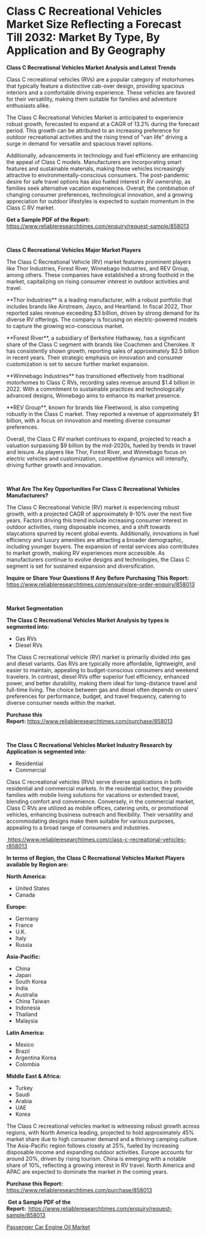 <p><h1>Class C Recreational Vehicles Market Size Reflecting a Forecast Till 2032: Market By Type, By Application and By Geography</h1></p><p><strong>Class C Recreational Vehicles Market Analysis and Latest Trends</strong></p>
<p><p>Class C recreational vehicles (RVs) are a popular category of motorhomes that typically feature a distinctive cab-over design, providing spacious interiors and a comfortable driving experience. These vehicles are favored for their versatility, making them suitable for families and adventure enthusiasts alike. </p><p>The Class C Recreational Vehicles Market is anticipated to experience robust growth, forecasted to expand at a CAGR of 13.2% during the forecast period. This growth can be attributed to an increasing preference for outdoor recreational activities and the rising trend of "van life" driving a surge in demand for versatile and spacious travel options. </p><p>Additionally, advancements in technology and fuel efficiency are enhancing the appeal of Class C models. Manufacturers are incorporating smart features and sustainable materials, making these vehicles increasingly attractive to environmentally-conscious consumers. The post-pandemic desire for safe travel options has also fueled interest in RV ownership, as families seek alternative vacation experiences. Overall, the combination of changing consumer preferences, technological innovation, and a growing appreciation for outdoor lifestyles is expected to sustain momentum in the Class C RV market.</p></p>
<p><strong>Get a Sample PDF of the Report:&nbsp;</strong> <a href="https://www.reliableresearchtimes.com/enquiry/request-sample/858013?utm_campaign=2196&utm_medium=2&utm_source=Github&utm_content=ia&utm_term=30032025&utm_id=class-c-recreational-vehicles">https://www.reliableresearchtimes.com/enquiry/request-sample/858013</a></p>
<p>&nbsp;</p>
<p><strong>Class C Recreational Vehicles Major Market Players</strong></p>
<p><p>The Class C Recreational Vehicle (RV) market features prominent players like Thor Industries, Forest River, Winnebago Industries, and REV Group, among others. These companies have established a strong foothold in the market, capitalizing on rising consumer interest in outdoor activities and travel.</p><p>**Thor Industries** is a leading manufacturer, with a robust portfolio that includes brands like Airstream, Jayco, and Heartland. In fiscal 2022, Thor reported sales revenue exceeding $3 billion, driven by strong demand for its diverse RV offerings. The company is focusing on electric-powered models to capture the growing eco-conscious market.</p><p>**Forest River**, a subsidiary of Berkshire Hathaway, has a significant share of the Class C segment with brands like Coachmen and Cherokee. It has consistently shown growth, reporting sales of approximately $2.5 billion in recent years. Their strategic emphasis on innovation and consumer customization is set to secure further market expansion.</p><p>**Winnebago Industries** has transitioned effectively from traditional motorhomes to Class C RVs, recording sales revenue around $1.4 billion in 2022. With a commitment to sustainable practices and technologically advanced designs, Winnebago aims to enhance its market presence.</p><p>**REV Group**, known for brands like Fleetwood, is also competing robustly in the Class C market. They reported a revenue of approximately $1 billion, with a focus on innovation and meeting diverse consumer preferences.</p><p>Overall, the Class C RV market continues to expand, projected to reach a valuation surpassing $9 billion by the mid-2020s, fueled by trends in travel and leisure. As players like Thor, Forest River, and Winnebago focus on electric vehicles and customization, competitive dynamics will intensify, driving further growth and innovation.</p></p>
<p>&nbsp;</p>
<p><strong>What Are The Key Opportunities For Class C Recreational Vehicles Manufacturers?</strong></p>
<p><p>The Class C Recreational Vehicle (RV) market is experiencing robust growth, with a projected CAGR of approximately 8-10% over the next five years. Factors driving this trend include increasing consumer interest in outdoor activities, rising disposable incomes, and a shift towards staycations spurred by recent global events. Additionally, innovations in fuel efficiency and luxury amenities are attracting a broader demographic, including younger buyers. The expansion of rental services also contributes to market growth, making RV experiences more accessible. As manufacturers continue to evolve designs and technologies, the Class C segment is set for sustained expansion and diversification.</p></p>
<p><strong>Inquire or Share Your Questions If Any Before Purchasing This Report:</strong> <a href="https://www.reliableresearchtimes.com/enquiry/pre-order-enquiry/858013?utm_campaign=2196&utm_medium=2&utm_source=Github&utm_content=ia&utm_term=30032025&utm_id=class-c-recreational-vehicles">https://www.reliableresearchtimes.com/enquiry/pre-order-enquiry/858013</a></p>
<p>&nbsp;</p>
<p><strong>Market Segmentation</strong></p>
<p><strong>The Class C Recreational Vehicles Market Analysis by types is segmented into:</strong></p>
<p><ul><li>Gas RVs</li><li>Diesel RVs</li></ul></p>
<p><p>The Class C recreational vehicle (RV) market is primarily divided into gas and diesel variants. Gas RVs are typically more affordable, lightweight, and easier to maintain, appealing to budget-conscious consumers and weekend travelers. In contrast, diesel RVs offer superior fuel efficiency, enhanced power, and better durability, making them ideal for long-distance travel and full-time living. The choice between gas and diesel often depends on users' preferences for performance, budget, and travel frequency, catering to diverse consumer needs within the market.</p></p>
<p><strong>Purchase this Report:&nbsp;</strong><a href="https://www.reliableresearchtimes.com/purchase/858013?utm_campaign=2196&utm_medium=2&utm_source=Github&utm_content=ia&utm_term=30032025&utm_id=class-c-recreational-vehicles">https://www.reliableresearchtimes.com/purchase/858013</a></p>
<p>&nbsp;</p>
<p><strong>The Class C Recreational Vehicles Market Industry Research by Application is segmented into:</strong></p>
<p><ul><li>Residential</li><li>Commercial</li></ul></p>
<p><p>Class C recreational vehicles (RVs) serve diverse applications in both residential and commercial markets. In the residential sector, they provide families with mobile living solutions for vacations or extended travel, blending comfort and convenience. Conversely, in the commercial market, Class C RVs are utilized as mobile offices, catering units, or promotional vehicles, enhancing business outreach and flexibility. Their versatility and accommodating designs make them suitable for various purposes, appealing to a broad range of consumers and industries.</p></p>
<p><a href="https://www.reliableresearchtimes.com/class-c-recreational-vehicles-r858013?utm_campaign=2196&utm_medium=2&utm_source=Github&utm_content=ia&utm_term=30032025&utm_id=class-c-recreational-vehicles">&nbsp;https://www.reliableresearchtimes.com/class-c-recreational-vehicles-r858013</a></p>
<p><strong>In terms of Region, the Class C Recreational Vehicles Market Players available by Region are:</strong></p>
<p>
    <p> <strong> North America: </strong>
        <ul>
            <li>United States</li>
            <li>Canada</li>
        </ul>
        </p> 
    <p> <strong> Europe: </strong>
        <ul>
            <li>Germany</li>
            <li>France</li>
            <li>U.K.</li>
            <li>Italy</li>
            <li>Russia</li>
        </ul>
        </p> 
    <p> <strong> Asia-Pacific: </strong>
        <ul>
            <li>China</li>
            <li>Japan</li>
            <li>South Korea</li>
            <li>India</li>
            <li>Australia</li>
            <li>China Taiwan</li>
            <li>Indonesia</li>
            <li>Thailand</li>
            <li>Malaysia</li>
        </ul>
        </p> 
    <p> <strong> Latin America: </strong>
        <ul>
            <li>Mexico</li>
            <li>Brazil</li>
            <li>Argentina Korea</li>
            <li>Colombia</li>
        </ul>
        </p> 
    <p> <strong> Middle East & Africa: </strong>
        <ul>
            <li>Turkey</li>
            <li>Saudi</li>
            <li>Arabia</li>
            <li>UAE</li>
            <li>Korea</li>
        </ul>
    </p>
    </p>
<p><p>The Class C recreational vehicles market is witnessing robust growth across regions, with North America leading, projected to hold approximately 45% market share due to high consumer demand and a thriving camping culture. The Asia-Pacific region follows closely at 25%, fueled by increasing disposable income and expanding outdoor activities. Europe accounts for around 20%, driven by rising tourism. China is emerging with a notable share of 10%, reflecting a growing interest in RV travel. North America and APAC are expected to dominate the market in the coming years.</p></p>
<p><strong>Purchase this Report: </strong><a href="https://www.reliableresearchtimes.com/purchase/858013?utm_campaign=2196&utm_medium=2&utm_source=Github&utm_content=ia&utm_term=30032025&utm_id=class-c-recreational-vehicles">https://www.reliableresearchtimes.com/purchase/858013</a></p>
<p>&nbsp;<strong>Get a Sample PDF of the Report:&nbsp;&nbsp;</strong><a href="https://www.reliableresearchtimes.com/enquiry/request-sample/858013?utm_campaign=2196&utm_medium=2&utm_source=Github&utm_content=ia&utm_term=30032025&utm_id=class-c-recreational-vehicles">https://www.reliableresearchtimes.com/enquiry/request-sample/858013</a></p>
<p><strong></strong></p>
<p><p><a href="https://github.com/MariaWashington76/Market-Research-Report-List-2/blob/main/passenger-car-engine-oil-market.md?utm_campaign=2196&utm_medium=2&utm_source=Github&utm_content=ia&utm_term=30032025&utm_id=class-c-recreational-vehicles">Passenger Car Engine Oil Market</a></p></p>